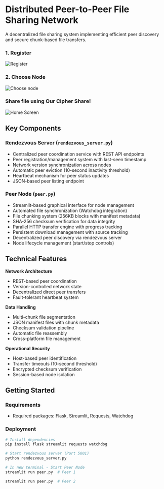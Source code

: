 # Distributed Peer-to-Peer File Sharing Network

A decentralized file sharing system implementing efficient peer discovery and secure chunk-based file transfers.
### 1. Register
![
Register
](https://github.com/OmarMDiab/CipherShare/blob/main/images/Register.png)

### 2. Choose Node
![
Choose node
](https://github.com/OmarMDiab/CipherShare/blob/main/images/Node.png)

### Share file using Our Cipher Share!
![
Home Screen
](https://github.com/OmarMDiab/CipherShare/blob/main/images/Home.png)




## Key Components

### Rendezvous Server (`rendezvous_server.py`)

- Centralized peer coordination service with REST API endpoints
- Peer registration/management system with last-seen timestamp
- Network version synchronization across nodes
- Automatic peer eviction (10-second inactivity threshold)
- Heartbeat mechanism for peer status updates
- JSON-based peer listing endpoint

### Peer Node (`peer.py`)

- Streamlit-based graphical interface for node management
- Automated file synchronization (Watchdog integration)
- File chunking system (256KB blocks with manifest metadata)
- SHA-256 checksum verification for data integrity
- Parallel HTTP transfer engine with progress tracking
- Persistent download management with source tracking
- Decentralized peer discovery via rendezvous server
- Node lifecycle management (start/stop controls)

## Technical Features

**Network Architecture**

- REST-based peer coordination
- Version-controlled network state
- Decentralized direct peer transfers
- Fault-tolerant heartbeat system

**Data Handling**

- Multi-chunk file segmentation
- JSON manifest files with chunk metadata
- Checksum validation pipeline
- Automatic file reassembly
- Cross-platform file management

**Operational Security**

- Host-based peer identification
- Transfer timeouts (10-second threshold)
- Encrypted checksum verification
- Session-based node isolation

## Getting Started

### Requirements

- Required packages: Flask, Streamlit, Requests, Watchdog

### Deployment

```bash
# Install dependencies
pip install flask streamlit requests watchdog

# Start rendezvous server (Port 5001)
python rendezvous_server.py

# In new terminal - Start Peer Node
streamlit run peer.py  # Peer 1

streamlit run peer.py  # Peer 2
```

